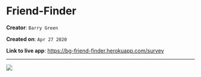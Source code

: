 # Friend-Finder
**Creator**: `Barry Green`

**Created on**: `Apr 27 2020`

**Link to live app**: https://bg-friend-finder.herokuapp.com/survey
- - -

<img src ="https://gph.is/g/EBr9D2Q">
